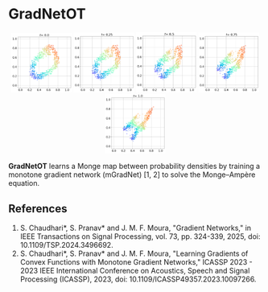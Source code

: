 # GradNetOT

<p align="center">
  <img src="figures/morph/04/t0.0.png" width="120" />
  <img src="figures/morph/04/t0.25.png" width="120" />
  <img src="figures/morph/04/t0.5.png" width="120" />
  <img src="figures/morph/04/t0.75.png" width="120" />
  <img src="figures/morph/04/t1.0.png" width="120" />
</p>

**GradNetOT** learns a Monge map between probability densities by training a monotone gradient network (mGradNet) [1, 2] to solve the Monge–Ampère equation.


## References

1. S. Chaudhari*, S. Pranav* and J. M. F. Moura, "Gradient Networks," in IEEE Transactions on Signal Processing, vol. 73, pp. 324-339, 2025, doi: 10.1109/TSP.2024.3496692.
2. S. Chaudhari*, S. Pranav* and J. M. F. Moura, "Learning Gradients of Convex Functions with Monotone Gradient Networks," ICASSP 2023 - 2023 IEEE International Conference on Acoustics, Speech and Signal Processing (ICASSP), 2023, doi: 10.1109/ICASSP49357.2023.10097266.
